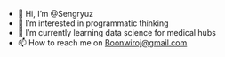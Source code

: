 - 👋 Hi, I’m @Sengryuz
- 👀 I’m interested in programmatic thinking
- 🌱 I’m currently learning data science for medical hubs
- 📫 How to reach me on Boonwiroj@gmail.com


<!---
Sengryuz/Sengryuz is a ✨ special ✨ repository because its `README.md` (this file) appears on your GitHub profile.
You can click the Preview link to take a look at your changes.
--->
